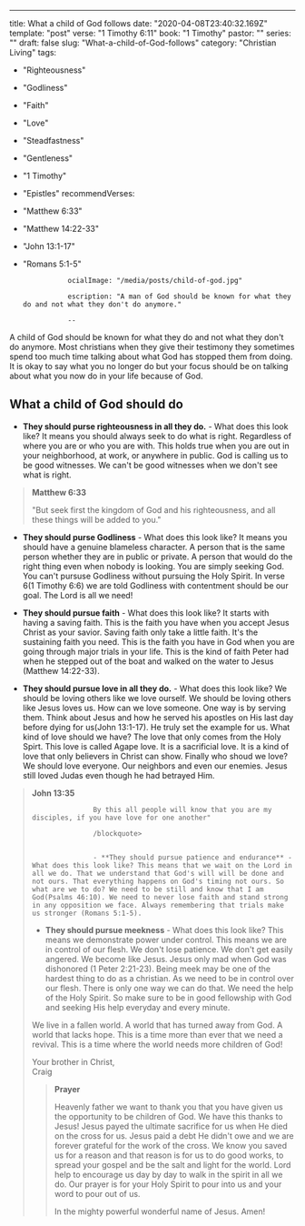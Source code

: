 ---
title: What a child of God follows
date: "2020-04-08T23:40:32.169Z"
template: "post"
verse: "1 Timothy 6:11"
book: "1 Timothy"
pastor: ""
series: ""
draft: false
slug: "What-a-child-of-God-follows"
category: "Christian Living"
tags:
  - "Righteousness"
  - "Godliness"
  - "Faith"
  - "Love"
  - "Steadfastness"
  - "Gentleness"
  - "1 Timothy"
  - "Epistles"
recommendVerses: 
  - "Matthew 6:33"
  - "Matthew 14:22-33"
  - "John 13:1-17"
  - "Romans 5:1-5"

                   ocialImage: "/media/posts/child-of-god.jpg"
                   
                   escription: "A man of God should be known for what they do and not what they don't do anymore."
                   
                   --
                   
A child of God should be known for what they do and not what they don't do anymore. Most christians when they give their testimony they sometimes spend too much time talking about what God has stopped them from doing. It is okay to say what you no longer do but your focus should be on talking about what you now do in your life because of God. 

## What a child of God should do

 - **They should purse righteousness in all they do.** - What does this look like? It means you should always seek to do what is right. Regardless of where you are or who you are with. This holds true when you are out in your neighborhood, at work, or anywhere in public. God is calling us to be good witnesses. We can't be good witnesses when we don't see what is right. 


<blockquote>
<strong>Matthew 6:33</strong>

"But seek first the kingdom of God and his righteousness, and all these things will be added to you."

</blockquote>

  - **They should purse Godliness** - What does this look like? It means you should have a genuine blameless character. A person that is the same person whether they are in public or private. A person that would do the right thing even when nobody is looking. You are simply seeking God. You can't pursuse Godliness without pursuing the Holy Spirit. In verse 6(1 Timothy 6:6) we are told Godliness with contentment should be our goal. The Lord is all we need!

  - **They should pursue faith** - What does this look like? It starts with having a saving faith. This is the faith you have when you accept Jesus Christ as your savior. Saving faith only take a little faith. It's the sustaining faith you need. This is the faith you have in God when you are going through major trials in your life. This is the kind of faith Peter had when he stepped out of the boat and walked on the water to Jesus (Matthew 14:22-33). 


 - **They should pursue love in all they do.** - What does this look like? We should be loving others like we love ourself. We should be loving others like Jesus loves us. How can we love someone. One way is by serving them. Think about Jesus and how he served his apostles on His last day before dying for us(John 13:1-17). He truly set the example for us. What kind of love should we have? The love that only comes from the Holy Spirt. This love is called Agape love. It is a sacrificial love. It is a kind of love that only believers in Christ can show. Finally who shoud we love? We should love everyone. Our neighbors and even our enemies. Jesus still loved Judas even though he had betrayed Him.

<blockquote class="right">
<strong>John 13:35</strong>

                   By this all people will know that you are my disciples, if you have love for one another"
                   
                   /blockquote>
                   
                   
                   - **They should pursue patience and endurance** - What does this look like? This means that we wait on the Lord in all we do. That we understand that God's will will be done and not ours. That everything happens on God's timing not ours. So what are we to do? We need to be still and know that I am God(Psalms 46:10). We need to never lose faith and stand strong in any opposition we face. Always remembering that trials make us stronger (Romans 5:1-5). 

 - **They should pursue meekness**  - What does this look like? This means we demonstrate power under control. This means we are in control of our flesh. We don't lose patience. We don't get easily angered. We become like Jesus. Jesus only mad when God was dishonored (1 Peter 2:21-23). Being meek may be one of the hardest thing to do as a christian. As we need to be in control over our flesh. There is only one way we can do that. We need the help of the Holy Spirit. So make sure to be in good fellowship with God and seeking His help everyday and every minute.


We live in a fallen world. A world that has turned away from God. A world that lacks hope. This is a time more than ever that we need a revival. This is a time where the world needs more children of God!

Your brother in Christ,
<br /> Craig

<blockquote>
<strong>Prayer</strong>

Heavenly father we want to thank you that you have given us the opportunity to be children of God. We have this thanks to Jesus! Jesus payed the ultimate sacrifice for us when He died on the cross for us. Jesus paid a debt He didn't owe and we are forever grateful for the work of the cross. We know you saved us for a reason and that reason is for us to do good works, to spread your gospel and be the salt and light for the world. Lord help to encourage us day by day to walk in the spirit in all we do. Our prayer is for your Holy Spirit to pour into us and your word to pour out of us. 

In the mighty powerful wonderful name of Jesus.
Amen!

</blockquote>
 
                                                                                                                                                                                                                                                                                                                                                                                                                                                                                                                                                                                                                                                                                                                                                                                                                                                                                                                                                                                                                                                                                                                                                                                                                                                                                                                                                                                                                                                                                                                                                                                                                                                                                                                                                                                                                                                                                                                                                                                                                                                                                                                                                                                                                        